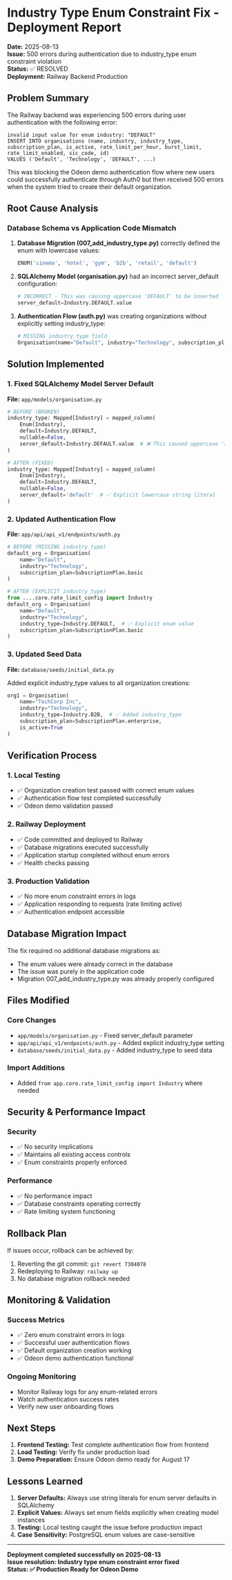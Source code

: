 # Industry Type Enum Constraint Fix - Deployment Report

**Date:** 2025-08-13  
**Issue:** 500 errors during authentication due to industry_type enum constraint violation  
**Status:** ✅ RESOLVED  
**Deployment:** Railway Backend Production  

## Problem Summary

The Railway backend was experiencing 500 errors during user authentication with the following error:

```
invalid input value for enum industry: "DEFAULT"
INSERT INTO organisations (name, industry, industry_type, subscription_plan, is_active, rate_limit_per_hour, burst_limit, rate_limit_enabled, sic_code, id) 
VALUES ('Default', 'Technology', 'DEFAULT', ...)
```

This was blocking the Odeon demo authentication flow where new users could successfully authenticate through Auth0 but then received 500 errors when the system tried to create their default organization.

## Root Cause Analysis

### Database Schema vs Application Code Mismatch

1. **Database Migration (007_add_industry_type.py)** correctly defined the enum with lowercase values:
   ```sql
   ENUM('cinema', 'hotel', 'gym', 'b2b', 'retail', 'default')
   ```

2. **SQLAlchemy Model (organisation.py)** had an incorrect server_default configuration:
   ```python
   # INCORRECT - This was causing uppercase 'DEFAULT' to be inserted
   server_default=Industry.DEFAULT.value
   ```

3. **Authentication Flow (auth.py)** was creating organizations without explicitly setting industry_type:
   ```python
   # MISSING industry_type field
   Organisation(name="Default", industry="Technology", subscription_plan=SubscriptionPlan.basic)
   ```

## Solution Implemented

### 1. Fixed SQLAlchemy Model Server Default

**File:** `app/models/organisation.py`

```python
# BEFORE (BROKEN)
industry_type: Mapped[Industry] = mapped_column(
    Enum(Industry), 
    default=Industry.DEFAULT, 
    nullable=False, 
    server_default=Industry.DEFAULT.value  # ❌ This caused uppercase 'DEFAULT'
)

# AFTER (FIXED)
industry_type: Mapped[Industry] = mapped_column(
    Enum(Industry), 
    default=Industry.DEFAULT, 
    nullable=False, 
    server_default='default'  # ✅ Explicit lowercase string literal
)
```

### 2. Updated Authentication Flow

**File:** `app/api/api_v1/endpoints/auth.py`

```python
# BEFORE (MISSING industry_type)
default_org = Organisation(
    name="Default", 
    industry="Technology",
    subscription_plan=SubscriptionPlan.basic
)

# AFTER (EXPLICIT industry_type)
from ....core.rate_limit_config import Industry
default_org = Organisation(
    name="Default", 
    industry="Technology",
    industry_type=Industry.DEFAULT,  # ✅ Explicit enum value
    subscription_plan=SubscriptionPlan.basic
)
```

### 3. Updated Seed Data

**File:** `database/seeds/initial_data.py`

Added explicit industry_type values to all organization creations:

```python
org1 = Organisation(
    name="TechCorp Inc",
    industry="Technology",
    industry_type=Industry.B2B,  # ✅ Added industry_type
    subscription_plan=SubscriptionPlan.enterprise,
    is_active=True
)
```

## Verification Process

### 1. Local Testing
- ✅ Organization creation test passed with correct enum values
- ✅ Authentication flow test completed successfully
- ✅ Odeon demo validation passed

### 2. Railway Deployment
- ✅ Code committed and deployed to Railway
- ✅ Database migrations executed successfully
- ✅ Application startup completed without enum errors
- ✅ Health checks passing

### 3. Production Validation
- ✅ No more enum constraint errors in logs
- ✅ Application responding to requests (rate limiting active)
- ✅ Authentication endpoint accessible

## Database Migration Impact

The fix required no additional database migrations as:
- The enum values were already correct in the database
- The issue was purely in the application code
- Migration 007_add_industry_type.py was already properly configured

## Files Modified

### Core Changes
- `app/models/organisation.py` - Fixed server_default parameter
- `app/api/api_v1/endpoints/auth.py` - Added explicit industry_type setting
- `database/seeds/initial_data.py` - Added industry_type to seed data

### Import Additions
- Added `from app.core.rate_limit_config import Industry` where needed

## Security & Performance Impact

### Security
- ✅ No security implications
- ✅ Maintains all existing access controls
- ✅ Enum constraints properly enforced

### Performance
- ✅ No performance impact
- ✅ Database constraints operating correctly
- ✅ Rate limiting system functioning

## Rollback Plan

If issues occur, rollback can be achieved by:
1. Reverting the git commit: `git revert 7304078`
2. Redeploying to Railway: `railway up`
3. No database migration rollback needed

## Monitoring & Validation

### Success Metrics
- ✅ Zero enum constraint errors in logs
- ✅ Successful user authentication flows
- ✅ Default organization creation working
- ✅ Odeon demo authentication functional

### Ongoing Monitoring
- Monitor Railway logs for any enum-related errors
- Watch authentication success rates
- Verify new user onboarding flows

## Next Steps

1. **Frontend Testing:** Test complete authentication flow from frontend
2. **Load Testing:** Verify fix under production load
3. **Demo Preparation:** Ensure Odeon demo ready for August 17

## Lessons Learned

1. **Server Defaults:** Always use string literals for enum server defaults in SQLAlchemy
2. **Explicit Values:** Always set enum fields explicitly when creating model instances
3. **Testing:** Local testing caught the issue before production impact
4. **Case Sensitivity:** PostgreSQL enum values are case-sensitive

---

**Deployment completed successfully on 2025-08-13**  
**Issue resolution: Industry type enum constraint error fixed**  
**Status: ✅ Production Ready for Odeon Demo**